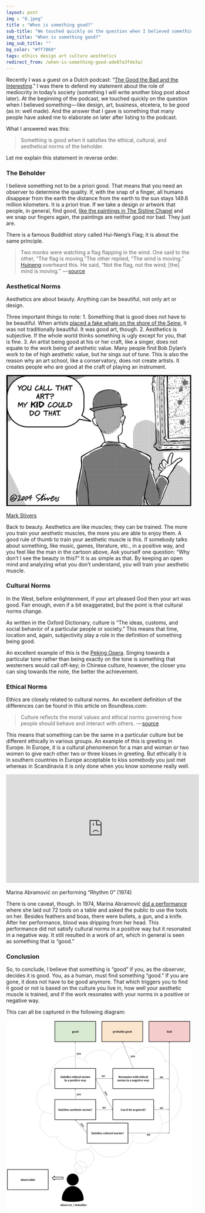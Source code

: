 ```yaml
---
layout: post
img : "8.jpeg"
title : "When is something good?"
sub-title: "We touched quickly on the question when I believed something — like design, art, business, etcetera, to be good"
img_title: "When is something good?"
img_sub_title: ""
bg_color: "#ff7069"
tags: ethics design art culture aesthetics
redirect_from: /when-is-something-good-ade87a3fde3a/
---
```


Recently I was a guest on a Dutch podcast: “[The Good the Bad and the Interesting](https://vasilis.nl/gbi/2017/04/22/bob-van-luijt/).” I was there to defend my statement about the role of mediocrity in today’s society (something I will write another blog post about later). At the beginning of the podcast, we touched quickly on the question when I believed something — like design, art, business, etcetera, to be _good_ (as in: well made). And the answer that I gave is something that many people have asked me to elaborate on later after listing to the podcast.

What I answered was this:

> Something is good when it satisfies the ethical, cultural, and aesthetical norms of the beholder.

Let me explain this statement in reverse order.

### The Beholder

I believe something not to be a priori good. That means that you need an observer to determine the quality. If, with the snap of a finger, all humans disappear from the earth the distance from the earth to the sun stays 149.6 million kilometers. It is a priori true. If we take a design or artwork that people, in general, find good, [like the paintings in The Sistine Chapel](https://upload.wikimedia.org/wikipedia/commons/8/82/Sistina-interno.jpg) and we snap our fingers again, the paintings are neither good nor bad. They just are.

There is a famous Buddhist story called Hui-Neng’s Flag; it is about the same principle.

> Two monks were watching a flag flapping in the wind. One said to the other, “The flag is moving.”The other replied, “The wind is moving.” [Huineng](https://en.wikipedia.org/wiki/Huineng "Huineng") overheard this. He said, “Not the flag, not the wind; [the] mind is moving.”
>  — [source](https://en.wikipedia.org/wiki/The_Gateless_Gate#Case_29:_Not_The_Wind.2C_Not_The_Flag)

### Aesthetical Norms

Aesthetics are about beauty.
Anything can be beautiful, not only art or design.

Three important things to note:
1\. Something that is good does not have to be beautiful. When artists [placed a fake whale on the shore of the Seine](http://uk.businessinsider.com/fake-dead-sperm-whale-river-seine-paris-france-art-installation-captain-boomer-2017-7), it was not traditionally beautiful. It was good art, though.
2\. Aesthetics is subjective. If the whole world thinks something is ugly except for you, that is fine.
3\. An artist being good at his or her craft, like a singer, does not equate to the work being of aesthetic value. Many people find Bob Dylan’s work to be of high aesthetic value, but he sings out of tune. This is also the reason why an art school, like a conservatory, does not create artists. It creates people who are good at the craft of playing an instrument.

![](/assets/images/6-1.gif)

[Mark Stivers](http://www.markstivers.com)


Back to beauty. Aesthetics are like muscles; they can be trained. The more you train your aesthetic muscles, the more you are able to enjoy them. A good rule of thumb to train your aesthetic muscle is this. If somebody talks about something, like music, games, literature, etc., in a positive way, and you feel like the man in the cartoon above, Ask yourself one question: “Why don’t I see the beauty in this?” It is as simple as that. By keeping an open mind and analyzing what you don’t understand, you will train your aesthetic muscle.

### Cultural Norms

In the West, before enlightenment, if your art pleased God then your art was good. Fair enough, even if a bit exaggerated, but the point is that cultural norms change.

As written in the Oxford Dictionary, culture is “The ideas, customs, and social behavior of a particular people or society.” This means that time, location and, again, subjectivity play a role in the definition of something being good.

An excellent example of this is the [Peking Opera](https://www.researchgate.net/publication/51173559_Acoustical_Study_of_Classical_Peking_Opera_Singing). Singing towards a particular tone rather than being exactly on the tone is something that westerners would call off-key; in Chinese culture, however, the closer you can sing towards the note, the better the achievement.

### Ethical Norms

Ethics are closely related to cultural norms. An excellent definition of the differences can be found in this article on Boundless.com:

> Culture reflects the moral values and ethical norms governing how people should behave and interact with others.
>  — [source](https://www.boundless.com/management/textbooks/boundless-management-textbook/ethics-in-business-13/ethics-an-overview-95/culture-and-ethics-448-8309/)

This means that something can be the same in a particular culture but be different ethically in various groups. An example of this is greeting in Europe. In Europe, it is a cultural phenomenon for a man and woman or two women to give each other two or three kisses in greeting. But ethically it is in southern countries in Europe acceptable to kiss somebody you just met whereas in Scandinavia it is only done when you know someone really well.
<iframe src="https://www.youtube.com/embed/xTBkbseXfOQ?feature=oembed" width="525" height="295" frameborder="0" scrolling="no"></iframe>

Marina Abramović on performing “Rhythm 0” (1974)


There is one caveat, though. In 1974, Marina Abramović [did a performance](https://art21.org/gallery/marina-abramovic-artwork-survey-1970s/#2) where she laid out 72 tools on a table and asked the public to use the tools on her. Besides feathers and boas, there were bullets, a gun, and a knife. After her performance, blood was dripping from her head. This performance did not satisfy cultural norms in a positive way but it resonated in a negative way. It still resulted in a work of art, which in general is seen as something that is “good.”

### Conclusion

So, to conclude, I believe that something is “good” if you, as the observer, decides it is good. You, as a human, must find something “good.” If you are gone, it does not have to be good anymore. That which triggers you to find it good or not is based on the culture you live in, how well your aesthetic muscle is trained, and if the work resonates with your norms in a positive or negative way.

This can all be captured in the following diagram:

![](/assets/images/6-2.png)
